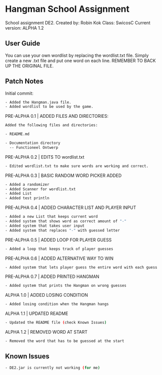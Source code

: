 # Hangman School Assignment

School assignment DE2.
Created by: Robin Kok
Class: SwicosC
Current version: ALPHA 1.2

## User Guide

You can use your own wordlist by replacing the wordlist.txt file.
Simply create a new .txt file and put one word on each line.
REMEMBER TO BACK UP THE ORIGINAL FILE.

## Patch Notes

Initial commit:

```bash
- Added the Hangman.java file.
- Added wordlist to be used by the game.
```

PRE-ALPHA 0.1 | ADDED FILES AND DIRECTORIES:

```bash
Added the following files and directories:

- README.md

- Documentation directory
  -- Functioneel Ontwerp
  ```

PRE-ALPHA 0.2 | EDITS TO wordlist.txt

```bash
- Edited wordlist.txt to make sure words are working and correct.
```

PRE-ALPHA 0.3 | BASIC RANDOM WORD PICKER ADDED

```bash
- Added a randomizer
- Added Scanner for wordlist.txt
- Added List
- Added test println
```

PRE-ALPHA 0.4 | ADDED CHARACTER LIST AND PLAYER INPUT

```bash
- Added a new List that keeps current word
- Added system that shows word as correct amount of "-"
- Added system that takes user input
- Added system that replaces "-" with guessed letter
```

PRE-ALPHA 0.5 | ADDED LOOP FOR PLAYER GUESS

```bash
- Added a loop that keeps track of player guesses
```

PRE-ALPHA 0.6 | ADDED ALTERNATIVE WAY TO WIN

```bash
- Added system that lets player guess the entire word with each guess
```

PRE-ALPHA 0.7 | ADDED PRINTED HANGMAN

```bash
- Added system that prints the Hangman on wrong guesses
```

ALPHA 1.0 | ADDED LOSING CONDITION

```bash
- Added losing condition when the Hangman hangs
```

ALPHA 1.1 | UPDATED README

```bash
- Updated the README file (check Known Issues)
```

ALPHA 1.2 | REMOVED WORD AT START

```bash
- Removed the word that has to be guessed at the start
```

## Known Issues

```bash
- DE2.jar is currently not working (for me)
```
